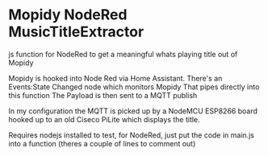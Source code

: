 # Mopidy NodeRed MusicTitleExtractor

js function for NodeRed to get a meaningful whats playing title out of Mopidy

Mopidy is hooked into Node Red via Home Assistant. 
There's an Events:State Changed node which monitors Mopidy
That pipes directly into this function
The Payload is then sent to a MQTT publish

In my configuration the MQTT is picked up by a NodeMCU ESP8266 board hooked up to an old Ciseco PiLite which displays the title.

Requires nodejs installed to test, for NodeRed, just put the code in main.js into a function (theres a couple of lines to comment out)